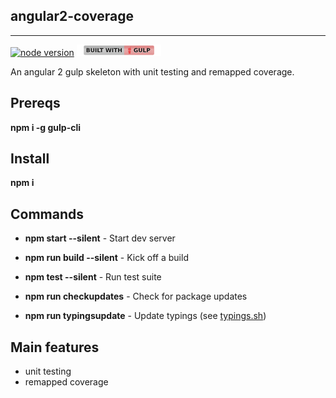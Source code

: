 angular2-coverage
-----------------
-----------------

[![node version](https://img.shields.io/badge/node-6.2.2-brightgreen.svg)](https://nodejs.org)
[![built with gulp](gulp.png)](http://gulpjs.com)

An angular 2 gulp skeleton with unit testing and remapped coverage.

Prereqs
-------

**npm i -g gulp-cli**

Install
-------

**npm i**

Commands
--------

* **npm start --silent** - Start dev server
* **npm run build --silent** - Kick off a build
* **npm test --silent** - Run test suite

* **npm run checkupdates** - Check for package updates
* **npm run typingsupdate** - Update typings (see [typings.sh](typings.sh))

Main features
-------------

* unit testing
* remapped coverage
